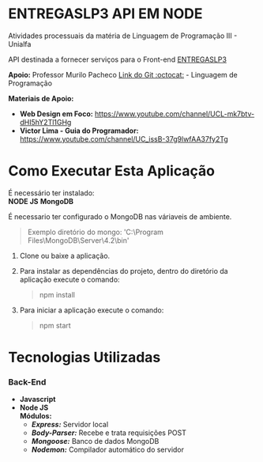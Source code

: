 # ENTREGASLP3 API EM NODE

Atividades processuais da matéria de Linguagem de Programação III - Unialfa

API destinada a fornecer serviços para o Front-end [ENTREGASLP3](https://github.com/Di-Go/ENTREGASLP3)

**Apoio:** Professor Murilo Pacheco [Link do Git :octocat:](https://github.com/murilopacheco) - Linguagem de Programação 

**Materiais de Apoio:**
- **Web Design em Foco:** https://www.youtube.com/channel/UCL-mk7btv-dHI5hY2Tl1GHg
- **Victor Lima - Guia do Programador:** https://www.youtube.com/channel/UC_issB-37g9lwfAA37fy2Tg

# Como Executar Esta Aplicação

É necessário ter instalado:<br/>
**NODE JS**
**MongoDB**

É necessario ter configurado o MongoDB nas váriaveis de ambiente.<br/>
> Exemplo diretório do mongo: 'C:\Program Files\MongoDB\Server\4.2\bin'

1. Clone ou baixe a aplicação.
2. Para instalar as dependências do projeto, dentro do diretório da aplicação execute o comando:<br/>
    > npm install

3. Para iniciar a aplicação execute o comando:<br/>
    > npm start

# Tecnologias Utilizadas
### Back-End
- **Javascript**
- **Node JS**<br/>
    **Módulos:**<br/>
    - **_Express:_** Servidor local
    - **_Body-Parser:_** Recebe e trata requisições POST
    - **_Mongoose:_** Banco de dados MongoDB
    - **_Nodemon:_** Compilador automático do servidor
